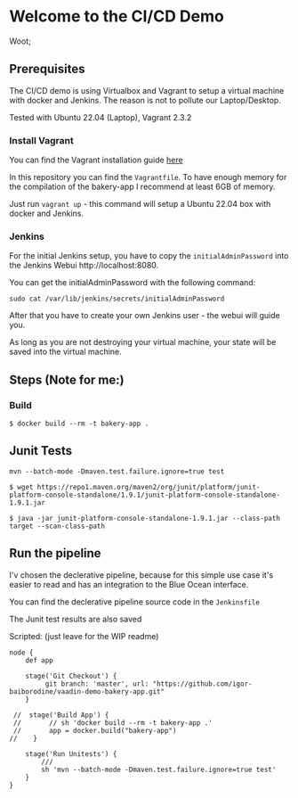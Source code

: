 # Welcome to the CI/CD Demo

Woot;

## Prerequisites

The CI/CD demo is using Virtualbox and Vagrant to setup a virtual machine with docker and Jenkins. The reason is not to pollute our Laptop/Desktop.

Tested with Ubuntu 22.04 (Laptop), Vagrant 2.3.2


### Install Vagrant
You can find the Vagrant installation guide [here](https://developer.hashicorp.com/vagrant/downloads?host=www.vagrantup.com)

In this repository you can find the `Vagrantfile`. To have enough memory for the compilation of the bakery-app I recommend at least 6GB of memory. 

Just run `vagrant up` - this command will setup a Ubuntu 22.04 box with docker and Jenkins.

### Jenkins
For the initial Jenkins setup, you have to copy the `initialAdminPassword` into the Jenkins Webui http://localhost:8080.

You can get the initialAdminPassword with the following command:

`sudo cat /var/lib/jenkins/secrets/initialAdminPassword`

After that you have to create your own Jenkins user - the webui will guide you.

As long as you are not destroying your virtual machine, your state will be saved into the virtual machine.

## Steps (Note for me:)
### Build
```
$ docker build --rm -t bakery-app .
```

## Junit Tests
```
mvn --batch-mode -Dmaven.test.failure.ignore=true test
```


```
$ wget https://repo1.maven.org/maven2/org/junit/platform/junit-platform-console-standalone/1.9.1/junit-platform-console-standalone-1.9.1.jar

$ java -jar junit-platform-console-standalone-1.9.1.jar --class-path target --scan-class-path
```

## Run the pipeline

I'v chosen the declerative pipeline, because for this simple use case it's easier to read and has an integration to the Blue Ocean interface.

You can find the declerative pipeline source code in the `Jenkinsfile`

The Junit test results are also saved



Scripted: (just leave for the WIP readme)
```
node {
    def app
    
    stage('Git Checkout') {
         git branch: 'master', url: "https://github.com/igor-baiborodine/vaadin-demo-bakery-app.git"
    }
   
 //  stage('Build App') {
 //       // sh 'docker build --rm -t bakery-app .'
 //       app = docker.build("bakery-app")
//    }
    
    stage('Run Unitests') {
        ///
        sh 'mvn --batch-mode -Dmaven.test.failure.ignore=true test'
    }
}
```